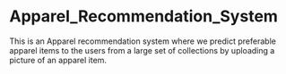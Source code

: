 # Apparel_Recommendation_System

This is an Apparel recommendation system where we predict preferable apparel items to the users from a large set of collections by uploading a picture of an apparel item.

